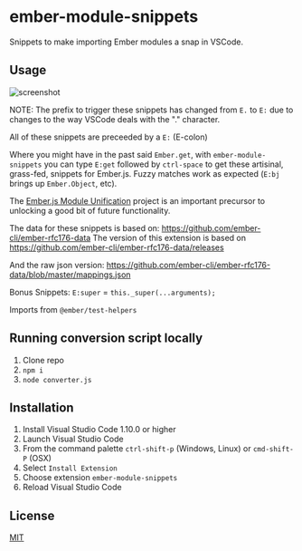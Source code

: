 # ember-module-snippets

Snippets to make importing Ember modules a snap in VSCode.

## Usage

![screenshot](images/ember-module-snippets-screen.gif)


NOTE: The prefix to trigger these snippets has changed from `E.` to `E:` due to changes to the way VSCode deals with the "." character.

All of these snippets are preceeded by a `E:` (E-colon)

Where you might have in the past said `Ember.get`, with `ember-module-snippets` you can type `E:get` followed by `ctrl-space` to get these artisinal, grass-fed, snippets for Ember.js. Fuzzy matches work as expected (`E:bj` brings up `Ember.Object`, etc).

The [Ember.js Module Unification](https://github.com/emberjs/rfcs/blob/master/text/0143-module-unification.md) project is an important precursor to unlocking a good bit of future functionality.

The data for these snippets is based on: https://github.com/ember-cli/ember-rfc176-data The version of this extension is based on https://github.com/ember-cli/ember-rfc176-data/releases

And the raw json version: https://github.com/ember-cli/ember-rfc176-data/blob/master/mappings.json

Bonus Snippets:
`E:super` = `this._super(...arguments);`

Imports from `@ember/test-helpers`

## Running conversion script locally
1. Clone repo
1. `npm i`
1. `node converter.js`

## Installation

1. Install Visual Studio Code 1.10.0 or higher
2. Launch Visual Studio Code
3. From the command palette `ctrl-shift-p` (Windows, Linux) or `cmd-shift-P` (OSX)
4. Select `Install Extension`
5. Choose extension `ember-module-snippets`
6. Reload Visual Studio Code

## License

[MIT](https://raw.githubusercontent.com/candidmetrics/ember-module-snippets/master/LICENSE)